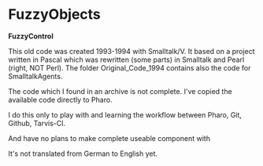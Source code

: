 # FuzzyObjects

**FuzzyControl**


This old code was created 1993-1994 with Smalltalk/V. It based on a project written in Pascal which was
rewritten (some parts) in Smalltalk and Pearl (right, NOT Perl). The folder Original_Code_1994 contains also 
the code for SmalltalkAgents.

The code which I found in an archive is not complete. I've copied the available code directly to Pharo.

I do this only to play with and learning the workflow between Pharo, Git, Github, Tarvis-CI.

And have no plans to make complete useable component with

It's not translated from German to English yet.



